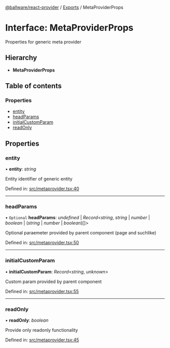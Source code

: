 [@ballware/react-provider](../README.md) / [Exports](../modules.md) / MetaProviderProps

# Interface: MetaProviderProps

Properties for generic meta provider

## Hierarchy

* **MetaProviderProps**

## Table of contents

### Properties

- [entity](metaproviderprops.md#entity)
- [headParams](metaproviderprops.md#headparams)
- [initialCustomParam](metaproviderprops.md#initialcustomparam)
- [readOnly](metaproviderprops.md#readonly)

## Properties

### entity

• **entity**: *string*

Entity identifier of generic entity

Defined in: [src/metaprovider.tsx:40](https://github.com/frankball/ballware-react-provider/blob/466bec9/src/metaprovider.tsx#L40)

___

### headParams

• `Optional` **headParams**: *undefined* \| *Record*<*string*, *string* \| *number* \| *boolean* \| (*string* \| *number* \| *boolean*)[]\>

Optional paraemeter provided by parent component (page and suchlike)

Defined in: [src/metaprovider.tsx:50](https://github.com/frankball/ballware-react-provider/blob/466bec9/src/metaprovider.tsx#L50)

___

### initialCustomParam

• **initialCustomParam**: *Record*<*string*, *unknown*\>

Custom param provided by parent component

Defined in: [src/metaprovider.tsx:55](https://github.com/frankball/ballware-react-provider/blob/466bec9/src/metaprovider.tsx#L55)

___

### readOnly

• **readOnly**: *boolean*

Provide only readonly functionality

Defined in: [src/metaprovider.tsx:45](https://github.com/frankball/ballware-react-provider/blob/466bec9/src/metaprovider.tsx#L45)
